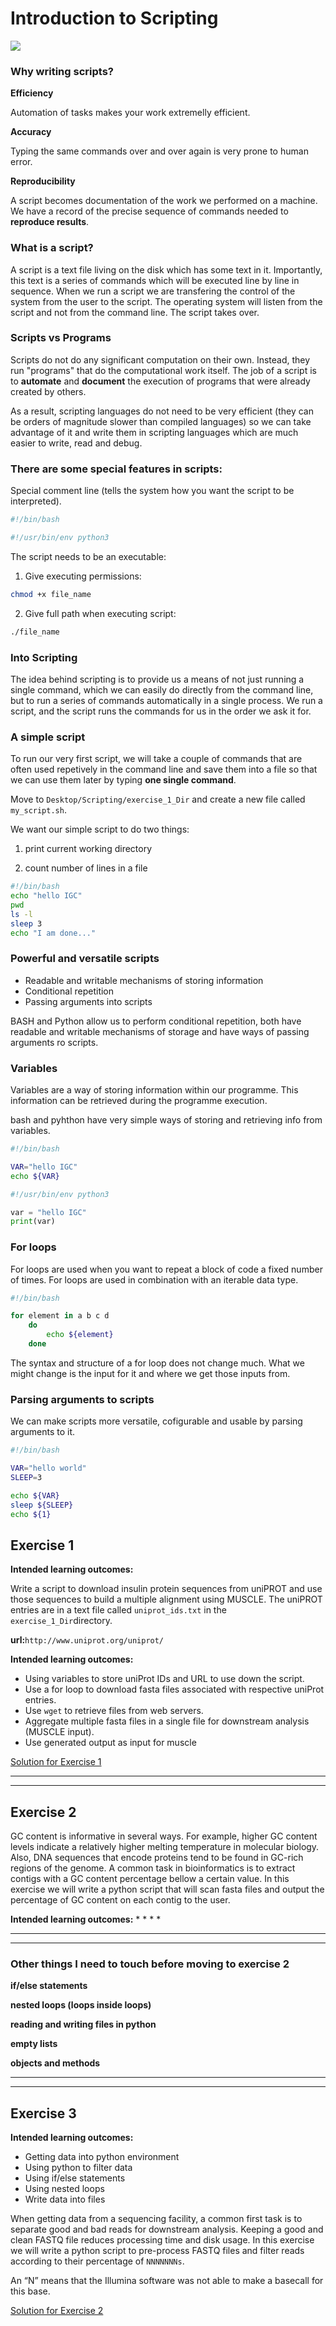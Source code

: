 # Introduction to Scripting 

![](../assets/readme_img/binary_dna.jpg)

### Why writing scripts?

**Efficiency** 

Automation of tasks makes your work extremelly efficient. 

**Accuracy**

Typing the same commands over and over again is very prone to human error.

**Reproducibility**

A script becomes documentation of the work we performed on a machine. We have a record of the precise sequence of commands needed to **reproduce results**. 

### What is a script?

A script is a text file living on the disk which has some text in it. Importantly, this text is a series of commands which will be executed line by line in sequence. When we run a script we are transfering the control of the system from the user to the script. The operating system will listen from the script and not from the command line. The script takes over.  

### Scripts vs Programs

Scripts do not do any significant computation on their own. Instead, they run "programs" that do the computational work itself. The job of a script is to **automate** and **document** the execution of programs that were already created by others. 

As a result, scripting languages do not need to be very efficient (they can be orders of magnitude slower than compiled languages) so we can take advantage of it and write them in scripting languages which are much easier to write, read and debug.  


### There are some special features in scripts:

Special comment line (tells the system how you want the script to be interpreted).

```bash
#!/bin/bash
```
```python
#!/usr/bin/env python3
```
The script needs to be an executable:

1) Give executing permissions:
```bash
chmod +x file_name
```

2) Give full path when executing script:
```bash
./file_name
```

### Into Scripting
The idea behind scripting is to provide us a means of not just running a single command, which we can easily do directly from the command line, but to run a series of commands automatically in a single process. We run a script, and the script runs the commands for us in the order we ask it for.

### A simple script

To run our very first script, we will take a couple of commands that are often used repetively in the command line and save them into a file so that we can use them later by typing **one single command**.

Move to `Desktop/Scripting/exercise_1_Dir` and create a new file called `my_script.sh`. 

We want our simple script to do two things:

1) print current working directory

2) count number of lines in a file

```bash
#!/bin/bash
echo "hello IGC"
pwd
ls -l
sleep 3
echo "I am done..."
```

### Powerful and versatile scripts

* Readable and writable mechanisms of storing information
* Conditional repetition 
* Passing arguments into scripts

BASH and Python allow us to perform conditional repetition, both have readable and writable mechanisms of storage and have ways of passing arguments ro scripts.

### Variables

Variables are a way of storing information within our programme. This information can be retrieved during the programme execution. 

bash and pyhthon have very simple ways of storing and retrieving info from variables.

```bash
#!/bin/bash

VAR="hello IGC"
echo ${VAR}
```
```python
#!/usr/bin/env python3

var = "hello IGC"
print(var)
```
### For loops
For loops are used when you want to repeat a block of code a fixed number of times. For loops are used in combination with an iterable data type.

```bash
#!/bin/bash

for element in a b c d
    do
        echo ${element}
    done
```
The syntax and structure of a for loop does not change much. What we might change is the input for it and where we get those inputs from. 

### Parsing arguments to scripts

We can make scripts more versatile, cofigurable and usable by parsing arguments to it. 

```bash
#!/bin/bash

VAR="hello world"
SLEEP=3

echo ${VAR}
sleep ${SLEEP}
echo ${1}
```

## Exercise 1

**Intended learning outcomes:**

Write a script to download insulin protein sequences from uniPROT and use those sequences to build a multiple alignment using MUSCLE. The uniPROT entries are in a text file called `uniprot_ids.txt` in the `exercise_1_Dir`directory.


**url:**`http://www.uniprot.org/uniprot/`

**Intended learning outcomes:**

   * Using variables to store uniProt IDs and URL to use down the script.
   * Use a for loop to download fasta files associated with respective uniProt entries.
   * Use `wget` to retrieve files from web servers.
   * Aggregate multiple fasta files in a single file for downstream analysis (MUSCLE input).
   * Use generated output as input for muscle 

[Solution for Exercise 1](Solution_1.md)

***********************************************************************
***********************************************************************

###


###


###


###

## Exercise 2

GC content is informative in several ways. For example, higher GC content levels indicate a relatively higher melting temperature in molecular biology. Also, DNA sequences that encode proteins tend to be found in GC-rich regions of the genome. A common task in bioinformatics is to extract contigs with a GC content percentage bellow a certain value. 
In this exercise we will write a python script that will scan fasta files and output the percentage of GC content on each contig to the user.

**Intended learning outcomes:**
*
*
*
*

***********************************************************************
***********************************************************************

### Other things I need to touch before moving to exercise 2

**if/else statements**

**nested loops (loops inside loops)**

**reading and writing files in python**

**empty lists**

**objects and methods**

***********************************************************************
***********************************************************************


## Exercise 3

**Intended learning outcomes:**

* Getting data into python environment 
* Using python to filter data
* Using if/else statements 
* Using nested loops 
* Write data into files

When getting data from a sequencing facility, a common first task is to separate good and bad reads for downstream analysis. Keeping a good and clean FASTQ file reduces processing time and disk usage.
In this exercise we will write a python script to pre-process FASTQ files and filter reads according to their percentage of `NNNNNNNs`.

An “N” means that the Illumina software was not able to make a basecall for this base. 


[Solution for Exercise 2](Solution_2.md)




















